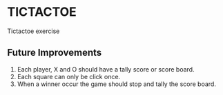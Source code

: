 # TICTACTOE
Tictactoe exercise
## Future Improvements
1. Each player, X and O should have a tally score or score board.
2. Each square can only be click once.
3. When a winner occur the game should stop and tally the score board.
